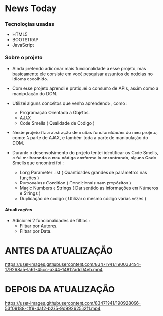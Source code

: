 # News Today

### Tecnologias usadas

- HTML5
- BOOTSTRAP
- JavaScript

### Sobre o projeto

- Ainda pretendo adicionar mais funcionalidade a esse projeto, mas basicamente ele consiste em você pesquisar assuntos de notícias no idioma escolhido.

- Com esse projeto aprendi e pratiquei o consumo de APIs, assim como a manipulação do DOM.

- Utilizei alguns conceitos que venho aprendendo , como :
  - Programação Orientada a Objetos.
  - AJAX
  - Code Smells ( Qualidade de Código )

- Neste projeto fiz a abstração de muitas funcionaldades do meu projeto, como: A parte de AJAX, e também toda a parte de manipulação do DOM.

- Durante o desenvolvimento do projeto tentei identificar os Code Smells, e fui melhorando o meu código conforme ia encontrando, alguns Code Smells que encontrei foi :
   - Long Parameter List ( Quantidades grandes de parâmetros nas funções )
   - Purposeless Condition ( Condicionais sem propósitos )
   - Magic Numbers e Strings ( Dar sentido as informações em Números e Strings )
   - Duplicação de código ( Utilizar o mesmo código várias vezes )

#### Atualizações
- Adicionei 2 funcionalidades de filtros :
  - Filtrar por Autores.
  - Filtrar por Data.


# ANTES DA ATUALIZAÇÃO

https://user-images.githubusercontent.com/83471941/190033494-179268a5-1a61-45cc-a344-14812add04eb.mp4

# DEPOIS DA ATUALIZAÇÃO


https://user-images.githubusercontent.com/83471941/190928096-53f09188-cff9-4af2-b235-9d99262562f1.mp4



